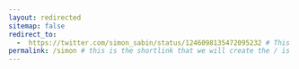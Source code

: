 ```yaml
---
layout: redirected
sitemap: false
redirect_to:
  -  https://twitter.com/simon_sabin/status/1246098135472095232 # This is where it will be redirected  - must be a complete url and a space after the -
permalink: /simon # this is the shortlink that we will create the / is required - MUST MATCH the name of the file amd a space after the :
---
```


